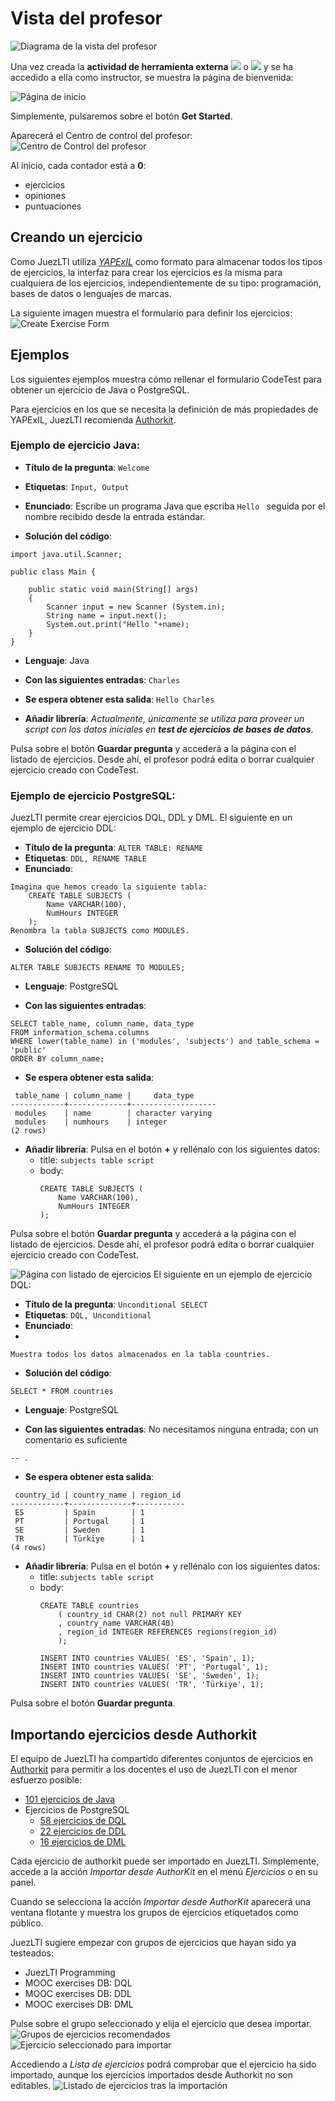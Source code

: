 # Vista del profesor

![Diagrama de la vista del profesor](../docs/img/teacherView/teacherViewUsageDiagram.png)

Una vez creada la **actividad de herramienta externa** ![](../docs/img/gettingCredentials/externalTool2.png) o ![](../docs/img/gettingCredentials/externalTool.png) y se ha accedido a ella como instructor, se muestra la página de bienvenida:

![Página de inicio](../docs/img/teacherView/getStartedPage.png)

Simplemente, pulsaremos sobre el botón **Get Started**.

Aparecerá el Centro de control del profesor:
![Centro de Control del profesor ](../docs/img/teacherView/teacherViewControlCenter.png)

Al inicio, cada contador está a **0**:
- ejercicios
- opiniones
- puntuaciones

## Creando un ejercicio

Como JuezLTI utiliza [_YAPExIL_](https://raw.githubusercontent.com/FGPE-Erasmus/format-specifications/master/schemas/yapexil.schema.json) como formato para almacenar todos los tipos de ejercicios, la interfaz para crear los ejercicios es la misma para cualquiera de los ejercicios, independientemente de su tipo: programación, bases de datos o lenguajes de marcas.

La siguiente imagen muestra el formulario para definir los ejercicios:
![Create Exercise Form](../docs/img/teacherView/teacherViewCreateExerciseForm.png)

## Ejemplos
Los siguientes ejemplos muestra cómo rellenar el formulario CodeTest para obtener un ejercicio de Java o PostgreSQL.

Para ejercicios en los que se necesita la definición de más propiedades de YAPExIL, JuezLTI recomienda [Authorkit](https://python.usz.edu.pl/authorkit/ui/dashboard).

### Ejemplo de ejercicio Java:

- **Título de la pregunta**: `Welcome`
- **Etiquetas**: `Input, Output`
- **Enunciado**: Escribe un programa Java que escriba `Hello ` seguida por el nombre recibido desde la entrada estándar.

- **Solución del código**: 
```
import java.util.Scanner;

public class Main {

    public static void main(String[] args)
    {
        Scanner input = new Scanner (System.in);
        String name = input.next();
        System.out.print("Hello "+name);
    }
}
```

- **Lenguaje**: Java

- **Con las siguientes entradas**: `Charles`

- **Se espera obtener esta salida**: `Hello Charles`

- **Añadir librería**: _Actualmente, únicamente se utiliza para proveer un script con los datos iniciales en **test de ejercicios de bases de datos**_.

Pulsa sobre el botón **Guardar pregunta** y accederá a la página con el listado de ejercicios. Desde ahí, el profesor podrá edita o borrar cualquier ejercicio creado con CodeTest.

### Ejemplo de ejercicio PostgreSQL:

JuezLTI permite crear ejercicios DQL, DDL y DML. El siguiente en un ejemplo de ejercicio DDL:

- **Título de la pregunta**: `ALTER TABLE: RENAME`
- **Etiquetas**: `DDL, RENAME TABLE`
- **Enunciado**: 
```
Imagina que hemos creado la siguiente tabla:
    CREATE TABLE SUBJECTS (
        Name VARCHAR(100),
        NumHours INTEGER
    );
Renombra la tabla SUBJECTS como MODULES.
```

- **Solución del código**: 
```
ALTER TABLE SUBJECTS RENAME TO MODULES;
```

- **Lenguaje**: PostgreSQL

- **Con las siguientes entradas**: 
```
SELECT table_name, column_name, data_type
FROM information_schema.columns
WHERE lower(table_name) in ('modules', 'subjects') and table_schema = 'public'
ORDER BY column_name;
```

- **Se espera obtener esta salida**:
```
 table_name | column_name |     data_type     
------------+-------------+-------------------
 modules    | name        | character varying
 modules    | numhours    | integer
(2 rows)
```

- **Añadir librería**: Pulsa en el botón **+** y rellénalo con los siguientes datos:
  - title: `subjects table script`
  - body:
    ```
    CREATE TABLE SUBJECTS (
        Name VARCHAR(100),
        NumHours INTEGER
    );
    ```

Pulsa sobre el botón **Guardar pregunta** y accederá a la página con el listado de ejercicios. Desde ahí, el profesor podrá edita o borrar cualquier ejercicio creado con CodeTest.

![Página con listado de ejercicios](../docs/img/teacherView/exercisesList.png)
El siguiente en un ejemplo de ejercicio DQL:
- **Título de la pregunta**: `Unconditional SELECT`
- **Etiquetas**: `DQL, Unconditional`
- **Enunciado**:
- 
```
Muestra todos los datos almacenados en la tabla countries.
```
- **Solución del código**: 
```
SELECT * FROM countries
```

- **Lenguaje**: PostgreSQL

- **Con las siguientes entradas**:
No necesitamos ninguna entrada; con un comentario es suficiente
```
-- .
```

- **Se espera obtener esta salida**:
```
 country_id | country_name | region_id 
------------+--------------+-----------
 ES         | Spain        | 1
 PT         | Portugal     | 1
 SE         | Sweden       | 1
 TR         | Türkiye      | 1
(4 rows)
```

- **Añadir librería**:  Pulsa en el botón **+** y rellénalo con los siguientes datos:
  - title: `subjects table script`
  - body:
    ```
    CREATE TABLE countries 
        ( country_id CHAR(2) not null PRIMARY KEY       
        , country_name VARCHAR(40) 
        , region_id INTEGER REFERENCES regions(region_id)
        ); 

    INSERT INTO countries VALUES( 'ES', 'Spain', 1);
    INSERT INTO countries VALUES( 'PT', 'Portugal', 1);
    INSERT INTO countries VALUES( 'SE', 'Sweden', 1);
    INSERT INTO countries VALUES( 'TR', 'Türkiye', 1);
    ```

Pulsa sobre el botón **Guardar pregunta**.

## Importando ejercicios desde Authorkit

El equipo de JuezLTI ha compartido diferentes conjuntos de ejercicios en [Authorkit](https://python.usz.edu.pl/authorkit/ui/dashboard) para permitir a los docentes el uso de JuezLTI con el menor esfuerzo posible:
- [101 ejercicios de Java](https://python.usz.edu.pl/authorkit/ui/projects/7f1dc980-a4ed-4c94-9488-e3db1f36c7e1/exercises)
- Ejercicios de PostgreSQL
  - [58 ejercicios de DQL](https://python.usz.edu.pl/authorkit/ui/projects/3b71a2f0-e295-4a95-988d-bd6aa9b73ca8/exercises)
  - [22 ejercicios de DDL](https://python.usz.edu.pl/authorkit/ui/projects/4f0281e5-2543-49a9-b0e5-83324553a579/exercises)
  - [16 ejercicios de DML](https://python.usz.edu.pl/authorkit/ui/projects/83a38e8c-e4c4-45d3-b1a6-ec7509c433d5/exercises)

Cada ejercicio de authorkit puede ser importado en JuezLTI. Simplemente, accede a la acción _Importar desde AuthorKit_ en el menú _Ejercicios_ o en su panel.

Cuando se selecciona la acción _Importar desde AuthorKit_ aparecerá una ventana flotante y muestra los grupos de ejercicios etiquetados como público.

JuezLTI sugiere empezar con grupos de ejercicios que hayan sido ya testeados:
- JuezLTI Programming
- MOOC exercises DB: DQL
- MOOC exercises DB: DDL
- MOOC exercises DB: DML

Pulse sobre el grupo seleccionado y elija el ejercicio que desea importar.
![Grupos de ejercicios recomendados](../docs/img/teacherView/exercisesGroupsRecommended.png)
![Ejercicio seleccionado para importar](../docs/img/teacherView/exerciseSelected.png)

Accediendo a _Lista de ejercicios_ podrá comprobar que el ejercicio ha sido importado, aunque los ejercicios importados desde Authorkit no son editables.
![Listado de ejercicios tras la importación](../docs/img/teacherView/exercisesListAfterImport.png)
